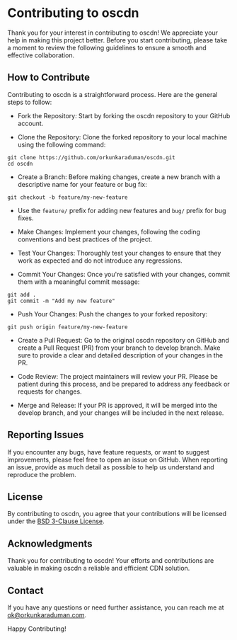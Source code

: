 # Contributing to oscdn

Thank you for your interest in contributing to oscdn! We appreciate your help in making this project better. Before you start contributing, please take a moment to review the following guidelines to ensure a smooth and effective collaboration.

## How to Contribute

Contributing to oscdn is a straightforward process. Here are the general steps to follow:

- Fork the Repository: Start by forking the oscdn repository to your GitHub account.

- Clone the Repository: Clone the forked repository to your local machine using the following command:

```shell
git clone https://github.com/orkunkaraduman/oscdn.git
cd oscdn
```

- Create a Branch: Before making changes, create a new branch with a descriptive name for your feature or bug fix:

```shell
git checkout -b feature/my-new-feature
```

- Use the `feature/` prefix for adding new features and `bug/` prefix for bug fixes.

- Make Changes: Implement your changes, following the coding conventions and best practices of the project.

- Test Your Changes: Thoroughly test your changes to ensure that they work as expected and do not introduce any regressions.

- Commit Your Changes: Once you're satisfied with your changes, commit them with a meaningful commit message:

```shell
git add .
git commit -m "Add my new feature"
```

- Push Your Changes: Push the changes to your forked repository:

```shell
git push origin feature/my-new-feature
```

- Create a Pull Request: Go to the original oscdn repository on GitHub and create a Pull Request (PR) from your branch to develop branch. Make sure to provide a clear and detailed description of your changes in the PR.

- Code Review: The project maintainers will review your PR. Please be patient during this process, and be prepared to address any feedback or requests for changes.

- Merge and Release: If your PR is approved, it will be merged into the develop branch, and your changes will be included in the next release.

## Reporting Issues

If you encounter any bugs, have feature requests, or want to suggest improvements, please feel free to open an issue on GitHub. When reporting an issue, provide as much detail as possible to help us understand and reproduce the problem.

## License

By contributing to oscdn, you agree that your contributions will be licensed under the [BSD 3-Clause License](https://opensource.org/licenses/BSD-3-Clause).

## Acknowledgments

Thank you for contributing to oscdn! Your efforts and contributions are valuable in making oscdn a reliable and efficient CDN solution.

## Contact

If you have any questions or need further assistance, you can reach me at [ok@orkunkaraduman.com](mailto:ok@orkunkaraduman.com).

Happy Contributing!
